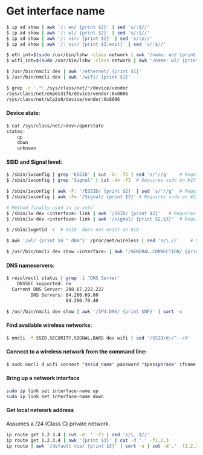 # Get interface name
```bash
$ ip ad show | awk '/: en/ {print $2}' | sed 's/:$//'
$ ip ad show | awk '/: wl/ {print $2}' | sed 's/:$//'
$ ip ad show | awk '/: vir/ {print $2}' | sed 's/:$//'
$ ip ad show | awk '/: vir/ {print $2;exit}' | sed 's/:$//'

$ eth_int=$(sudo /usr/bin/lshw -class network | awk '/name: en/ {print $NF}')
$ wifi_int=$(sudo /usr/bin/lshw -class network | awk '/name: wl/ {print $NF}')

$ /usr/bin/nmcli dev | awk '/ethernet/ {print $1}'
$ /usr/bin/nmcli dev | awk '/wifi/ {print $1}'

$ grep -r '.*' /sys/class/net/*/device/vendor
/sys/class/net/enp0s31f6/device/vendor:0x8086
/sys/class/net/wlp2s0/device/vendor:0x8086
```
#### Device state:
```bash
$ cat /sys/class/net/<dev>/operstate
states:
	up
	down
	unknown
```
#### SSID and Signal level:
```bash
$ /sbin/iwconfig | grep 'ESSID' | cut -d: -f2 | sed 's/"//g'	# Requires sudo on #23
$ /sbin/iwconfig | grep 'Signal' | cut -d= -f3 	# Requires sudo on #23

$ /sbin/iwconfig | awk -F: '/ESSID/ {print $2}' | sed 's/"//g'	# Requires sudo on #23
$ /sbin/iwconfig | awk -F= '/Signal/ {print $3}' # Requires sudo on #23

# Method finally used in ip-info
$ /sbin/iw dev <interface> link | awk '/SSID/ {print $2}'	# Requires sudo on #23
$ /sbin/iw dev <interface> link | awk '/signal/ {print $2,$3}'	# Requires sudo on #23

$ /sbin/iwgetid -r 	# SSID  does not exist on #19

$ awk '/wl/ {print $4 " dBm"}' /proc/net/wireless | sed 's/\.//'	# Signal, requires sudo on #23

$ /usr/bin/nmcli dev show <interface> | awk '/GENERAL.CONNECTION/ {print $NF}'	# 12 shows Wireless Connection 1 not SSID
```
#### DNS nameservers:
```bash
$ resolvectl status | grep -1 'DNS Server'
    DNSSEC supported: no
  Current DNS Server: 208.67.222.222
         DNS Servers: 84.200.69.80
                      84.200.70.40

$ /usr/bin/nmcli dev show | awk '/IP4.DNS/ {print $NF}' | sort -u
```
#### Find available wireless networks:
```bash
$ nmcli -f SSID,SECURITY,SIGNAL,BARS dev wifi | sed '/SSID/d;/^--/d'
```
#### Connect to a wireless network from the command line:
```bash
$ sudo nmcli d wifi connect "$ssid_name" password "$passphrase" ifname "$wifi_dev"
```
#### Bring up a network interface
```bash
sudo ip link set interface-name up
sudo ip link set interface-name down
```
#### Get local network address
Assumes a /24 (Class C) private network.
```bash
ip route get 1.2.3.4 | cut -d' ' -f3 | sed 's/\..$//'
ip route get 1.2.3.4 | awk '{print $3}' | cut -d '.' -f1,2,3
ip route | awk '/default via/ {print $3}' | sort -u | cut -d'.' -f1,2,3
```
